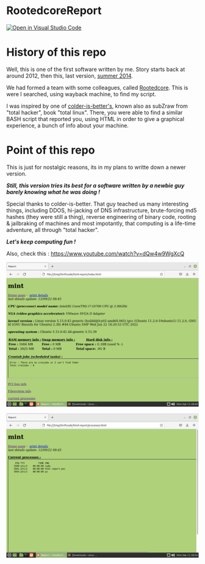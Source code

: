 # RootedcoreReport

[![Open in Visual Studio Code](https://img.shields.io/badge/Visual%20Studio%20Code-0078d7.svg?style=for-the-badge&logo=visual-studio-code&logoColor=white)](https://open.vscode.dev/rept0id/RootedcoreReport)

# History of this repo

Well, this is one of the first software written by me. Story starts back at around 2012, then this, last version, [summer 2014](https://www.dropbox.com/s/eqv3yzgp73pr4u6/html-report-pocket.sh).

We had formed a team with some colleagues, called [Rootedcore](https://rootedcore.weebly.com/). This is were I searched, using wayback machine, to find my script.

I was inspired by one of [colder-is-better's](https://github.com/colder-is-better), known also as subZraw from "total hacker", book "total linux". There, you were able to find a similar BASH script that reported you, using HTML in order to give a graphical experience, a bunch of info about your machine.

# Point of this repo

This is just for nostalgic reasons, its in my plans to writte down a newer version. 

***Still, this version tries its best for a software written by a newbie guy barely knowing what he was doing !***

Special thanks to colder-is-better. That guy teached us many interesting things, including DDOS, hi-jacking of DNS infrastructure, brute-forcing md5 hashes (they were still a thing), reverse engineering of binary code, rooting & jailbraking of machines and most impotantly, that computing is a life-time adventure, all through "total hacker".

***Let's keep computing fun !***

Also, check this : https://www.youtube.com/watch?v=dQw4w9WgXcQ

![githubImg2](https://raw.githubusercontent.com/rept0id/RootedcoreReport/main/assets/img/RootedcoreRepot1.jpg?raw=true)

![githubImg2](https://raw.githubusercontent.com/rept0id/RootedcoreReport/main/assets/img/RootedcoreRepot2.jpg?raw=true)
